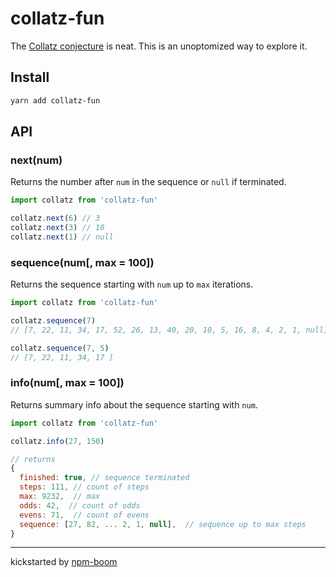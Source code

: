 # collatz-fun


The [Collatz conjecture] is neat.  This is an unoptomized way to explore it.


## Install

```bash
yarn add collatz-fun
```


## API

### next(num)

Returns the number after `num` in the sequence or `null` if terminated.

```js
import collatz from 'collatz-fun'

collatz.next(6) // 3
collatz.next(3) // 10
collatz.next(1) // null
```


### sequence(num[, max = 100])

Returns the sequence starting with `num` up to `max` iterations.

```js
import collatz from 'collatz-fun'

collatz.sequence(7)
// [7, 22, 11, 34, 17, 52, 26, 13, 40, 20, 10, 5, 16, 8, 4, 2, 1, null]

collatz.sequence(7, 5)
// [7, 22, 11, 34, 17 ]
```


### info(num[, max = 100])

Returns summary info about the sequence starting with `num`.


```js
import collatz from 'collatz-fun'

collatz.info(27, 150)

// returns
{
  finished: true, // sequence terminated
  steps: 111, // count of steps
  max: 9232,  // max
  odds: 42,  // count of odds
  evens: 71,  // count of evens
  sequence: [27, 82, ... 2, 1, null],  // sequence up to max steps
}

```












---
kickstarted by [npm-boom][npm-boom]

[npm-boom]: https://github.com/reergymerej/npm-boom
[Collatz conjecture]: https://en.wikipedia.org/wiki/Collatz_conjecture
